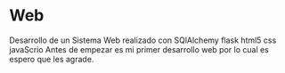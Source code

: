 # Web
Desarrollo de un Sistema Web realizado con SQlAlchemy flask html5 css javaScrio
Antes de empezar es mi primer desarrollo web por lo cual es espero que les agrade.

